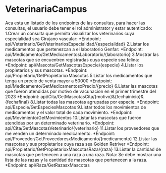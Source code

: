 # VeterinariaCampus
Aca esta un listado de los endpoints de las consultas, para hacer las consultas, el usuario debe tener el rol administrator y estar autenticado:
1.Crear un consulta que permita visualizar los veterinarios cuya especialidad sea Cirujano vascular:
*Endpoint: api/Veterinario/GetVeterinariosEspecialidad/{especialidad}
2.Listar los medicamentos que pertenezcan a el laboratorio Genfar:
*Endpoint: api/Medicamento/GetMedicamentosLaboratorio/{laboratorio}
3.Mostrar las mascotas que se encuentren registradas cuya especie sea felina:
*Endpoint: api/Mascota/GetMascotasEspecie/{especie}
4.Listar los propietarios y sus mascotas.
*Endpoint: api/Propietario/GetPropietarioxMascotas
5.Listar los medicamentos que tenga un precio de venta mayor a 50000
*Endpoint: api/Medicamento/GetMedicamentosxPrecio/{precio}
6.Listar las mascotas que fueron atendidas por motivo de vacunacion en el primer trimestre del 2023
*Endpoint: api/Cita/GetMascotasCita/{motivo}&{fechainicio}&{fechafinal}
8.Listar todas las mascotas agrupadas por especie.
*Endpoint: api/Especie/GetEspeciexMascotas
9.Listar todos los movimientos de medicamentos y el valor total de cada movimiento.
*Endpoint: api/Movimiento/GetMovimientos
10.Listar las mascotas que fueron atendidas por un determinado veterinario.
*Endpoint: api/Cita/GetMascotasVeterinario/{veterinario}
11.Listar los proveedores que me venden un determinado medicamento.
*Endpoint: api/Proveedor/GetProveedoresxMedicamento/{medicamento}
12.Listar las mascotas y sus propietarios cuya raza sea Golden Retriver
*Endpoint: api/Propietario/GetPropietarioxMascotasRaza/{raza}
13.Listar la cantidad de mascotas que pertenecen a una raza a una raza. Nota: Se debe mostrar una lista de las razas y la cantidad de mascotas que pertenecen a la raza.
*Endpoint: api/Raza/GetRazasxMascotas
